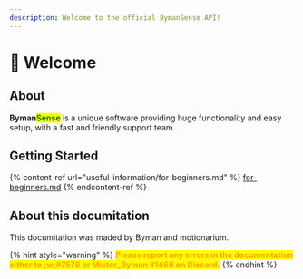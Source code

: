 ```yaml
---
description: Welcome to the official BymanSense API!
---
```


# 👋 Welcome

## About

**Byman**<mark style="color:green;">**Sense**</mark> is a unique software providing huge functionality and easy setup, with a fast and friendly support team.

## Getting Started

{% content-ref url="useful-information/for-beginners.md" %}
[for-beginners.md](useful-information/for-beginners.md)
{% endcontent-ref %}

## About this documitation

This documitation was maded by Byman and motionarium.

{% hint style="warning" %}
<mark style="color:orange;">**Please report any errors in the documentation either to ;w;#7576 or Mister\_Byman #1466 on Discord.**</mark>
{% endhint %}
